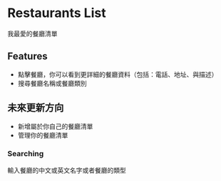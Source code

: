 # Restaurants List

我最愛的餐廳清單

## Features

- 點擊餐廳，你可以看到更詳細的餐廳資料（包括：電話、地址、與描述）
- 搜尋餐廳名稱或餐廳類別

## 未來更新方向

- 新增屬於你自己的餐廳清單
- 管理你的餐廳清單

### Searching

輸入餐廳的中文或英文名字或者餐廳的類型